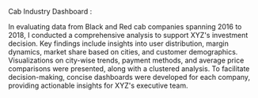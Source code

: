 Cab Industry Dashboard :

In evaluating data from Black and Red cab companies spanning 2016 to 2018, I conducted a comprehensive analysis to support XYZ's investment decision. 
Key findings include insights into user distribution, margin dynamics, market share based on cities, and customer demographics. Visualizations on 
city-wise trends, payment methods, and average price comparisons were presented, along with a clustered analysis. 
To facilitate decision-making, concise dashboards were developed for each company, providing actionable insights for XYZ's executive team.
